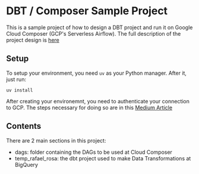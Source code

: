 # DBT / Composer Sample Project

This is a sample project of how to design a DBT project and run it on Google Cloud Composer (GCP's Serverless Airflow). The full description of the project design is [here](https://docs.google.com/document/d/1qhsTLGgzjPeXni7a8GlFjYAF7Bdqw46wru5Q-XqJK24/edit?tab=t.0)

## Setup

To setup your environment, you need ```uv``` as your Python manager. After it, just run:
```
uv install
```
After creating your environemnt, you need to authenticate your connection to GCP. The steps necessary for doing so are in this [Medium Article](https://medium.com/@yuliia.tkachova/how-to-run-dbt-airflow-on-google-cloud-0e216a9bc420)

## Contents
There are 2 main sections in this project:
- dags: folder containing the DAGs to be used at Cloud Composer
- temp_rafael_rosa: the dbt project used to make Data Transformations at BigQuery
